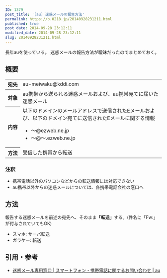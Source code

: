 ```yaml
---
ID: 1379
post_title: '[au] 迷惑メールの報告方法'
permalink: https://b.0218.jp/20140928231211.html
published: true
post_date: 2014-09-28 23:12:11
modified_date: 2014-09-28 23:12:11
slug: 20140928231211.html
---
```

長年auを使っている。
迷惑メールの報告方法が曖昧だったのでまとめておく。

<!--more-->

<h2>概要</h2>

<table>
<tbody>
  <tr>
    <th style="white-space: nowrap;">宛先</th>
    <td>au-meiwaku@kddi.com</td>
  </tr>
  <tr>
    <th>対象</th>
    <td>au携帯から送られる迷惑メールおよび、au携帯宛てに届いた迷惑メール</td>
  </tr>
  <tr>
    <th>内容</th>
    <td>以下のドメインのメールアドレスで送信されたEメールおよび、以下のドメイン宛てに送信されたEメールに関する情報<br />
<ul><li>～@ezweb.ne.jp</li><li>～@～.ezweb.ne.jp</li></ul></td></tr><tr><th>方法</th><td>受信した携帯から転送
    </td>
  </tr>
</tbody>
</table>

<h3>注釈</h3>

<ul>
<li>携帯電話以外のパソコンなどからの転送情報には対応できない</li>
<li>au携帯以外からの迷惑メールについては、各携帯電話会社の窓口へ</li>
</ul>

<h2>方法</h2>

報告する迷惑メールを前述の宛先へ、そのまま<strong>「転送」</strong>する。<span class="text-muted">(件名に「Fw:」が付与されていてもOK)</span>

<ul>
<li>スマホ: サーバ転送</li>
<li>ガラケー: 転送</li>
</ul>

<h2>引用・参考</h2>

<ul>
<li><a href="http://www.au.kddi.com/support/inquiry/mobile/mail/">迷惑メール専用窓口 | スマートフォン・携帯電話に関するお問い合わせ | au</a></li>
</ul>